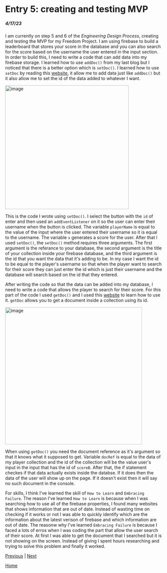 # Entry 5: creating and testing MVP
##### 4/17/23

I am currently on step 5 and 6 of the *Engineering Design Process*, creating and testing the MVP for my Freedom Project. I am using firebase to build a leaderboard that stores your score in the database and you can also search for the score based on the username the user entered in the input section. In order to build this, I need to write a code that can add data into my firebase storage. I learned how to use `addDoc()` from my last blog but I noticed that there is a better option which is `setDoc()`. I learned how to use `setDoc` by reading this [website](https://rajatamil.medium.com/firebase-v9-firestore-add-data-using-setdoc-4cb9bf888ad9allows), it allow me to add data just like `addDoc()` but it also allow me to set the id of the data added to whatever I want.

<img width="396" alt="image" src="https://user-images.githubusercontent.com/91745147/233900970-509e9f73-3fc4-41e3-8deb-59e3c0be408a.png">

This is the code I wrote using `setDoc()`. I select the button with the `id` of enter and then used an `addEventListener` on it so the user can enter their username when the button is clicked. The variable `playerName` is equal to the value of the input where the user entered their username so it is equal to the username. The variable `x` generates a score for the user. After that I used `setDoc()`, the `setDoc()` method requires three arguments. The first argument is the referance to your database, the second argument is the title of your collection inside your firebase database, and the third argument is the id that you want the data that it's adding to be. In my case I want the id to be equal to the player's username so that when the player want to search for their score they can just enter the id which is just their username and the database will search based on the id that they entered.

After writing the code so that the data can be added into my database, I need to write a code that allows the player to search for their score. For this part of the code I used `getDoc()` and I used this [website](https://softauthor.com/firebase-firestore-get-document-by-id/) to learn how to use it. `getDoc` allows you to get a document inside a collection using its id.

<img width="439" alt="image" src="https://user-images.githubusercontent.com/91745147/233903959-ff3e160b-446d-4946-bd57-adc085a42146.png">



When using `getDoc()` you need the document reference as it's argument so that it knows what it supposed to get. Variable `docRef` is equal to the data of my player collection and the id of the collection will be the value user's input in the input that has the id of `scoreB`. After that, the if statement checkes if that data actually exists inside the databse. If it does then the data of the user will show up on the page. If it doesn't exist then it will say no such document in the console.

For skills, I think I've learned the skill of `How to Learn` and `Embracing Failure`. The reason I've learned `How to Learn` is because when I was searching how to use all of the firebase properties, I found many websites that shows information that are out of date. Instead of wasting time on checking if it works or not I was able to quickly identify which are the information about the latest verison of firebase and which information are out of date. The reasonw why I've learned `Embracing Failure` is because I faced a lots of erros when I was coding the part that allow the user search of their score. At first I was able to get the document that I searched but it is not showing on the screen. Instead of giving I spent hours researching and trying to solve this problem and finally it worked.

[Previous](entry04.md) | [Next](entry06.md)

[Home](../README.md)
